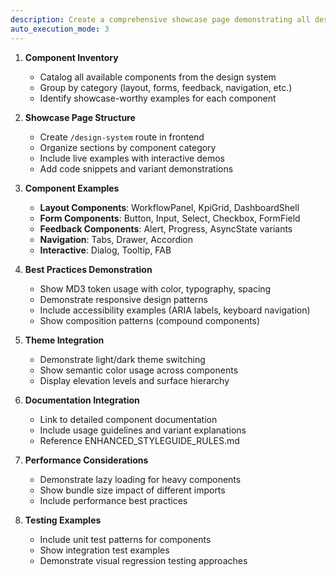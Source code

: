 ```yaml
---
description: Create a comprehensive showcase page demonstrating all design system components with usage examples and best practices
auto_execution_mode: 3
---
```


1. **Component Inventory**
   - Catalog all available components from the design system
   - Group by category (layout, forms, feedback, navigation, etc.)
   - Identify showcase-worthy examples for each component

2. **Showcase Page Structure**
   - Create `/design-system` route in frontend
   - Organize sections by component category
   - Include live examples with interactive demos
   - Add code snippets and variant demonstrations

3. **Component Examples**
   - **Layout Components**: WorkflowPanel, KpiGrid, DashboardShell
   - **Form Components**: Button, Input, Select, Checkbox, FormField
   - **Feedback Components**: Alert, Progress, AsyncState variants
   - **Navigation**: Tabs, Drawer, Accordion
   - **Interactive**: Dialog, Tooltip, FAB

4. **Best Practices Demonstration**
   - Show MD3 token usage with color, typography, spacing
   - Demonstrate responsive design patterns
   - Include accessibility examples (ARIA labels, keyboard navigation)
   - Show composition patterns (compound components)

5. **Theme Integration**
   - Demonstrate light/dark theme switching
   - Show semantic color usage across components
   - Display elevation levels and surface hierarchy

6. **Documentation Integration**
   - Link to detailed component documentation
   - Include usage guidelines and variant explanations
   - Reference ENHANCED_STYLEGUIDE_RULES.md

7. **Performance Considerations**
   - Demonstrate lazy loading for heavy components
   - Show bundle size impact of different imports
   - Include performance best practices

8. **Testing Examples**
   - Include unit test patterns for components
   - Show integration test examples
   - Demonstrate visual regression testing approaches
